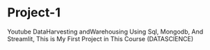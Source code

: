 # Project-1
Youtube DataHarvesting andWarehousing Using Sql, Mongodb, And Streamlit,
This is My First Project in This Course (DATASCIENCE)
